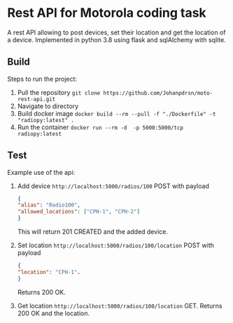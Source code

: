 # Rest API for Motorola coding task

A rest API allowing to post devices, set their location and get the location of a device. Implemented in python 3.8 using flask and
sqlAlchemy with sqlite.

## Build

Steps to run the project:

1. Pull the repository `git clone https://github.com/Johanpdrsn/moto-rest-api.git`
2. Navigate to directory
3. Build docker image `docker build --rm --pull -f "./Dockerfile" -t "radiopy:latest" .`
4. Run the container `docker run --rm -d  -p 5000:5000/tcp radiopy:latest`


## Test

Example use of the api:

1. Add device `http://localhost:5000/radios/100` POST with payload 
    ```json
    {
    "alias": "Radio100",
    "allowed_locations": ["CPH-1", "CPH-2"]
    }
    ```

    This will return 201 CREATED and the added device.

1. Set location `http://localhost:5000/radios/100/location` POST with payload 
    ```json
    {
    "location": "CPH-1".
    }
    ```
    Returns 200 OK.

3. Get location `http://localhost:5000/radios/100/location` GET. Returns 200 OK and the location. 

